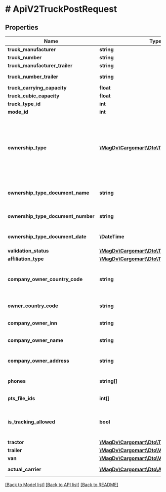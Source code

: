 # # ApiV2TruckPostRequest

## Properties

Name | Type | Description | Notes
------------ | ------------- | ------------- | -------------
**truck_manufacturer** | **string** | марка ТС | [optional]
**truck_number** | **string** | гос.номер ТС | [optional]
**truck_manufacturer_trailer** | **string** | марка прицепа ТС | [optional]
**truck_number_trailer** | **string** | гос.номер прицепа ТС | [optional]
**truck_carrying_capacity** | **float** | грузоподъемность ТС | [optional]
**truck_cubic_capacity** | **float** | кубатура ТС | [optional]
**truck_type_id** | **int** | тип кузова | [optional]
**mode_id** | **int** | тип ТС |
**ownership_type** | [**\MagDv\Cargomart\Dto\TruckOwnershipType**](TruckOwnershipType.md) | Тип владения (owned - Собственность, leasing - Лизинг, rent - Аренда, joint_property_spouses - Совместная собственность супругов, free_use - Безвозмездное пользование) | [optional]
**ownership_type_document_name** | **string** | Наименование документа в зависимости от типа владения | [optional]
**ownership_type_document_number** | **string** | Номер документа в зависимости от типа владения | [optional]
**ownership_type_document_date** | **\DateTime** | Дата документа в зависимости от типа владения | [optional]
**validation_status** | [**\MagDv\Cargomart\Dto\TruckValidationStatus**](TruckValidationStatus.md) |  | [optional]
**affiliation_type** | [**\MagDv\Cargomart\Dto\TruckAffiliationType**](TruckAffiliationType.md) |  | [optional]
**company_owner_country_code** | **string** | Код страны организации владельца ТС (RUS - Россия, XXX - другая) | [optional]
**owner_country_code** | **string** | Код страны компании фактического перевозчика | [optional]
**company_owner_inn** | **string** | ИНН организации владельца ТС | [optional]
**company_owner_name** | **string** | Наименование организации владельца ТС | [optional]
**company_owner_address** | **string** | Юридический адрес компании владельца ТС | [optional]
**phones** | **string[]** | Список телефонов ТС. Не больше 10 номеров. | [optional]
**pts_file_ids** | **int[]** | Идентфикаторы файлов ПТС | [optional]
**is_tracking_allowed** | **bool** | Возможность создавать на машину фильтр на отслеживание заказов | [optional] [default to false]
**tractor** | [**\MagDv\Cargomart\Dto\TractorVehicle**](TractorVehicle.md) | Данные тягача | [optional]
**trailer** | [**\MagDv\Cargomart\Dto\Vehicle**](Vehicle.md) | Данные прицепа | [optional]
**van** | [**\MagDv\Cargomart\Dto\Vehicle**](Vehicle.md) | Данные фургона | [optional]
**actual_carrier** | [**\MagDv\Cargomart\Dto\ActualCarrier**](ActualCarrier.md) | Фактический перевозчик | [optional]

[[Back to Model list]](../../README.md#models) [[Back to API list]](../../README.md#endpoints) [[Back to README]](../../README.md)
